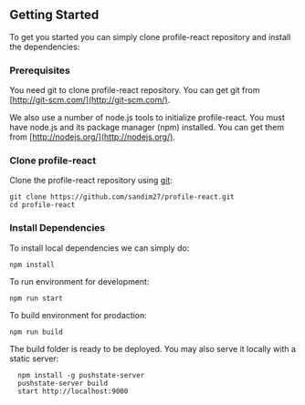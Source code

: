 ## Getting Started
To get you started you can simply clone profile-react repository and install the dependencies:

### Prerequisites
You need git to clone profile-react repository. You can get git from [http://git-scm.com/](http://git-scm.com/).

We also use a number of node.js tools to initialize profile-react. You must have node.js and its package manager (npm) installed. You can get them from [http://nodejs.org/](http://nodejs.org/).

### Clone profile-react

Clone the profile-react repository using [git](https://git-scm.com/):
```
git clone https://github.com/sandim27/profile-react.git
cd profile-react
```
### Install Dependencies

To install local dependencies we can simply do:
```
npm install

```
To run environment for development:
```
npm run start

```
To build environment for prodaction:
```
npm run build

```
The build folder is ready to be deployed.
You may also serve it locally with a static server:

```
  npm install -g pushstate-server
  pushstate-server build
  start http://localhost:9000
